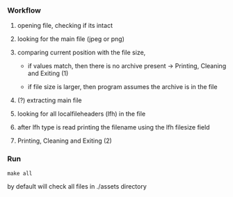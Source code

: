 ### Workflow
1.  opening file, checking if its intact 
2.  looking for the main file (jpeg or png)
3.  comparing current position with the file size,
    - if values match, then there is no archive present -> Printing, Cleaning and Exiting (1)

    - if file size is larger, then program assumes the archive is in the file
    
4.  (?) extracting main file
5.  looking for all localfileheaders (lfh) in the file
6.  after lfh type is read printing the filename using the lfh filesize field
7.  Printing, Cleaning and Exiting (2)

### Run

`make all`

by default will check all files in ./assets directory 

